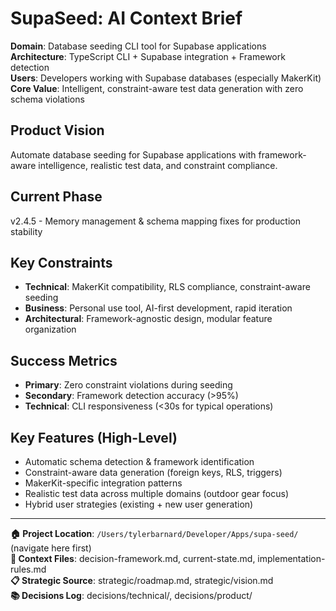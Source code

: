 # SupaSeed: AI Context Brief

**Domain**: Database seeding CLI tool for Supabase applications  
**Architecture**: TypeScript CLI + Supabase integration + Framework detection  
**Users**: Developers working with Supabase databases (especially MakerKit)  
**Core Value**: Intelligent, constraint-aware test data generation with zero schema violations

## Product Vision
Automate database seeding for Supabase applications with framework-aware intelligence, realistic test data, and constraint compliance.

## Current Phase
v2.4.5 - Memory management & schema mapping fixes for production stability

## Key Constraints
- **Technical**: MakerKit compatibility, RLS compliance, constraint-aware seeding
- **Business**: Personal use tool, AI-first development, rapid iteration  
- **Architectural**: Framework-agnostic design, modular feature organization

## Success Metrics
- **Primary**: Zero constraint violations during seeding
- **Secondary**: Framework detection accuracy (>95%)
- **Technical**: CLI responsiveness (<30s for typical operations)

## Key Features (High-Level)
- Automatic schema detection & framework identification
- Constraint-aware data generation (foreign keys, RLS, triggers)  
- MakerKit-specific integration patterns
- Realistic test data across multiple domains (outdoor gear focus)
- Hybrid user strategies (existing + new user generation)

---
**🏠 Project Location**: `/Users/tylerbarnard/Developer/Apps/supa-seed/` (navigate here first)  
**🔗 Context Files**: decision-framework.md, current-state.md, implementation-rules.md  
**📋 Strategic Source**: strategic/roadmap.md, strategic/vision.md  
**📚 Decisions Log**: decisions/technical/, decisions/product/ 